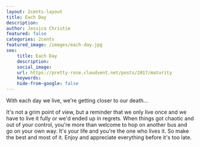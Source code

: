 ```yaml
---
layout: 2cents-layout
title: Each Day
description: 
author: Jessica Christie
featured: false
categories: 2cents
featured_image: /images/each-day.jpg
seo: 
    title: Each Day
    description: 
    social_image: 
    url: https://pretty-rose.cloudvent.net/posts/2017/maturity
    keywords: 
    hide-from-google: false
---
```

With each day we live, we're getting closer to our death...

It's not a grim point of view, but a reminder that we only live once and we have to live it fully or we'd ended up in regrets. When things got chaotic and out of your control, you're more than welcome to hop on another bus and go on your own way. It's your life and you're the one who lives it. So make the best and most of it. Enjoy and appreciate everything before it's too late.

&nbsp;
